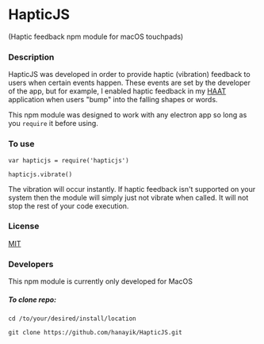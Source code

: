 # HapticJS

(Haptic feedback npm module for macOS touchpads)

### Description
HapticJS was developed in order to provide haptic (vibration) feedback to users when certain events happen. These events are set by the developer of the app, but for example, I enabled haptic feedback in my [HAAT](https://github.com/hanayik/HAAT) application when users "bump" into the falling shapes or words.

This npm module was designed to work with any electron app so long as you ``` require ``` it before using.  

### To use

``` var hapticjs = require('hapticjs') ```

``` hapticjs.vibrate() ```

The vibration will occur instantly. If haptic feedback isn't supported on your system then the module will simply just not vibrate when called. It will not stop the rest of your code execution. 

### License
[MIT](https://github.com/hanayik/HapticJS/blob/master/LICENSE)

### Developers
This npm module is currently only developed for MacOS

##### To clone repo:

``` cd /to/your/desired/install/location ```

``` git clone https://github.com/hanayik/HapticJS.git ```
